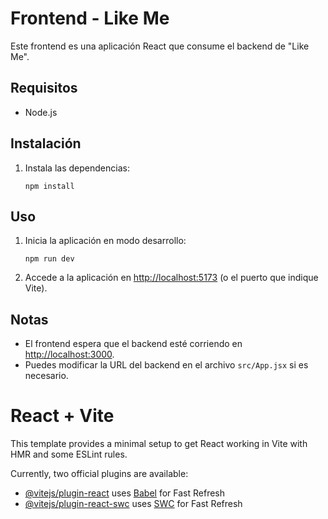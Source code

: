 # Frontend - Like Me

Este frontend es una aplicación React que consume el backend de "Like Me".

## Requisitos

- Node.js

## Instalación

1. Instala las dependencias:
   ```
   npm install
   ```

## Uso

1. Inicia la aplicación en modo desarrollo:
   ```
   npm run dev
   ```

2. Accede a la aplicación en [http://localhost:5173](http://localhost:5173) (o el puerto que indique Vite).

## Notas

- El frontend espera que el backend esté corriendo en [http://localhost:3000](http://localhost:3000).
- Puedes modificar la URL del backend en el archivo `src/App.jsx` si es necesario.

# React + Vite

This template provides a minimal setup to get React working in Vite with HMR and some ESLint rules.

Currently, two official plugins are available:

- [@vitejs/plugin-react](https://github.com/vitejs/vite-plugin-react/blob/main/packages/plugin-react/README.md) uses [Babel](https://babeljs.io/) for Fast Refresh
- [@vitejs/plugin-react-swc](https://github.com/vitejs/vite-plugin-react-swc) uses [SWC](https://swc.rs/) for Fast Refresh
